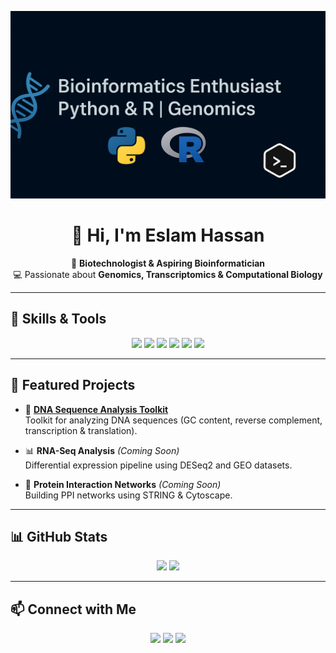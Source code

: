 <p align="center">
  <img src="https://github.com/Eslam-Hassan-Ragap/Eslam-Hassan-Ragap/blob/main/banner.png" alt="Eslam Hassan Bioinformatics Portfolio Banner" width="1000" height="300"/>
</p>

<h1 align="center">👋 Hi, I'm Eslam Hassan</h1>

<p align="center">
  🔬 <b>Biotechnologist & Aspiring Bioinformatician</b>  
  <br>
  💻 Passionate about <b>Genomics, Transcriptomics & Computational Biology</b>  
</p>

---

## 🧰 Skills & Tools  

<p align="center">
  <img src="https://img.shields.io/badge/Python-3776AB?style=for-the-badge&logo=python&logoColor=white"/>
  <img src="https://img.shields.io/badge/R-276DC3?style=for-the-badge&logo=r&logoColor=white"/>
  <img src="https://img.shields.io/badge/Bash-121011?style=for-the-badge&logo=gnu-bash&logoColor=white"/>
  <img src="https://img.shields.io/badge/C++-00599C?style=for-the-badge&logo=c%2B%2B&logoColor=white"/>
  <img src="https://img.shields.io/badge/BioPython-009688?style=for-the-badge&logo=python&logoColor=white"/>
  <img src="https://img.shields.io/badge/NGS%20Tools-FF9800?style=for-the-badge"/>
</p>

---

## 🚀 Featured Projects  

- 🧬 [**DNA Sequence Analysis Toolkit**](https://github.com/Eslam-Hassan-Ragap/DNA-Sequence-Analysis-Toolkit)  
  Toolkit for analyzing DNA sequences (GC content, reverse complement, transcription & translation).  

- 📊 **RNA-Seq Analysis** *(Coming Soon)*  
  Differential expression pipeline using DESeq2 and GEO datasets.  

- 🔗 **Protein Interaction Networks** *(Coming Soon)*  
  Building PPI networks using STRING & Cytoscape.  

---

## 📊 GitHub Stats  

<p align="center">
  <img src="https://github-readme-stats.vercel.app/api?username=Eslam-Hassan-Ragap&show_icons=true&theme=tokyonight" height="150"/>
  <img src="https://github-readme-stats.vercel.app/api/top-langs/?username=Eslam-Hassan-Ragap&layout=compact&theme=tokyonight" height="150"/>
</p>

---

## 📫 Connect with Me  

<p align="center">
  <a href="mailto:eslam.hassan.ragap@gmail.com"><img src="https://img.shields.io/badge/Email-D14836?style=for-the-badge&logo=gmail&logoColor=white"/></a>
  <a href="https://linkedin.com/in/eslam-hassan-ragap"><img src="https://img.shields.io/badge/LinkedIn-0A66C2?style=for-the-badge&logo=linkedin&logoColor=white"/></a>
  <a href="https://github.com/Eslam-Hassan-Ragap"><img src="https://img.shields.io/badge/GitHub-333?style=for-the-badge&logo=github&logoColor=white"/></a>
</p>
